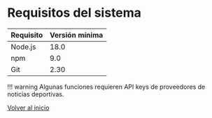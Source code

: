 # Requisitos del sistema

| Requisito | Versión mínima |
|----------|----------------|
| Node.js  | 18.0           |
| npm      | 9.0            |
| Git      | 2.30           |

!!! warning
    Algunas funciones requieren API keys de proveedores de noticias deportivas.

[Volver al inicio](../index.md)